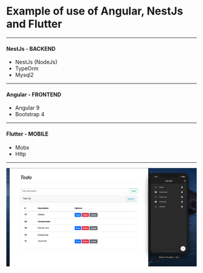 # Example of use of Angular, NestJs and Flutter 
---
#### NestJs - BACKEND
- NestJs (NodeJs)
- TypeOrm
- Mysql2
---
#### Angular - FRONTEND
- Angular 9
- Bootstrap 4
---
#### Flutter - MOBILE
- Mobx
- Http
---

<img src="screenshot.png" width="800">